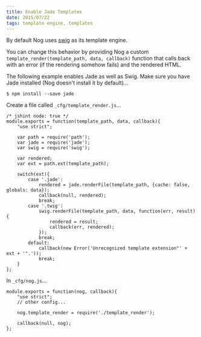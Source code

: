 ```yaml
---
title: Enable Jade Templates
date: 2015/07/22
tags: template engine, templates
---
```


By default Nog uses [swig](http://paularmstrong.github.io/swig/) as its template engine.

You can change this behavior by providing Nog a custom `template_render(template_path, data, callback)` function that calls back with an error (if the rendering somehow fails) and the rendered HTML.

The following example enables Jade as well as Swig. Make sure you have Jade installed (Nog doesn't install it by default)...
```
$ npm install --save jade
```

Create a file called `_cfg/template_render.js`...

```
/* jshint node: true */
module.exports = function(template_path, data, callback){
    "use strict";

    var path = require('path');
    var jade = require('jade');
    var swig = require('swig');

    var rendered;
    var ext = path.ext(template_path);

    switch(ext){
        case '.jade':
            rendered = jade.renderFile(template_path, {cache: false, globals: data});
            callback(null, rendered);
            break;
        case '.twig':
            swig.renderFile(template_path, data, function(err, result){
                rendered = result;
                callback(err, rendered);
            });
            break;
        default:
            callback(new Error('Unrecognized template extension"' + ext + '".'));
            break;
    }
};
```

In `_cfg/nog.js`...

```
module.exports = function(nog, callback){
    "use strict";
    // other config...

    nog.template_render = require('./template_render');

    callback(null, nog);
};
```
